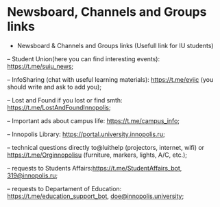 






Newsboard, Channels and Groups links
====================================






* Newsboard & Channels and Groups links (Usefull link for IU students)


– Student Union(here you can find interesting events): <https://t.me/suiu_news>;


– InfoSharing (chat with useful learning materials): <https://t.me/evjic> (you should write and ask to add you);


– Lost and Found if you lost or find smth: <https://t.me/LostAndFoundInnopolis>;


– Important ads about campus life: <https://t.me/campus_info>;


– Innopolis Library: <https://portal.university.innopolis.ru>;


– technical questions directly to@Iuithelp (projectors, internet, wifi) or <https://t.me/Orginnopolisu> (furniture, markers, lights, A/C, etc.);


– requests to Students Affairs:<https://t.me/StudentAffairs_bot>, 319@innopolis.ru;


– requests to Departament of Education: <https://t.me/education_support_bot>, doe@innopolis.university;











